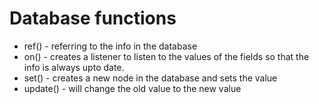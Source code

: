 # Database functions 
- ref() - referring to the info in the database
- on() - creates a listener to listen to the values of the fields so that the info is always upto date.
- set() - creates a new node in the database and sets the value
- update() - will change the old value to the new value 
